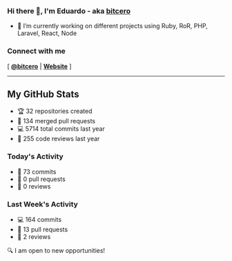 ### Hi there 👋, I'm Eduardo - aka [bitcero](https://bitcero.dev)

- 🔭 I’m currently working on different projects using Ruby, RoR, PHP, Laravel, React, Node

### Connect with me

[ [**@bitcero**](https://twitter.com/bitcero/) |
[**Website**](https://eduardocortes.mx) ]

---

<!--SECTION:stats-->
## My GitHub Stats

- 🏆 32 repositories created
- 🔀 134 merged pull requests
- 💻 5714 total commits last year
- 🧐 255 code reviews last year

### Today's Activity

- 📝 73 commits
- 🤝 0 pull requests
- 👀 0 reviews

### Last Week's Activity

- 💻 164 commits
- 🤝 13 pull requests
- 👀 2 reviews

🔍 I am open to new opportunities!
  <!--/SECTION:stats-->
